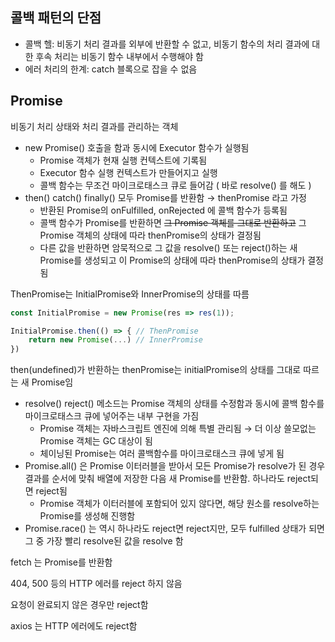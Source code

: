 ## 콜백 패턴의 단점

- 콜백 헬: 비동기 처리 결과를 외부에 반환할 수 없고, 비동기 함수의 처리 결과에 대한 후속 처리는 비동기 함수 내부에서 수행해야 함
- 에러 처리의 한계: catch 블록으로 잡을 수 없음

## Promise

비동기 처리 상태와 처리 결과를 관리하는 객체

- new Promise() 호출을 함과 동시에 Executor 함수가 실행됨
    - Promise 객체가 현재 실행 컨텍스트에 기록됨
    - Executor 함수 실행 컨텍스트가 만들어지고 실행
    - 콜백 함수는 무조건 마이크로태스크 큐로 들어감 ( 바로 resolve() 를 해도 )
- then() catch() finally() 모두 Promise를 반환함 → thenPromise 라고 가정
    - 반환된 Promise의 onFulfilled, onRejected 에 콜백 함수가 등록됨
    - 콜백 함수가 Promise를 반환하면 ~~그 Promise 객체를 그대로 반환하고~~ 그 Promise 객체의 상태에 따라 thenPromise의 상태가 결정됨
    - 다른 값을 반환하면 암묵적으로 그 값을 resolve() 또는 reject()하는 새 Promise를 생성되고 이 Promise의 상태에 따라 thenPromise의 상태가 결정됨

ThenPromise는 InitialPromise와 InnerPromise의 상태를 따름

```jsx
const InitialPromise = new Promise(res => res(1));

InitialPromise.then(() => { // ThenPromise
	return new Promise(...) // InnerPromise
})
```

then(undefined)가 반환하는 thenPromise는 initialPromise의 상태를 그대로 따르는 새 Promise임

- resolve() reject() 메소드는 Promise 객체의 상태를 수정함과 동시에 콜백 함수를 마이크로태스크 큐에 넣어주는 내부 구현을 가짐
    - Promise 객체는 자바스크립트 엔진에 의해 특별 관리됨 → 더 이상 쓸모없는 Promise 객체는 GC 대상이 됨
    - 체이닝된 Promise는 여러 콜백함수를 마이크로태스크 큐에 넣게 됨
- Promise.all() 은 Promise 이터러블을 받아서 모든 Promise가 resolve가 된 경우 결과를 순서에 맞춰 배열에 저장한 다음 새 Promise를 반환함. 하나라도 reject되면 reject됨
    - Promise 객체가 이터러블에 포함되어 있지 않다면, 해당 원소를 resolve하는 Promise를 생성해 진행함
- Promise.race() 는 역시 하나라도 reject면 reject지만, 모두 fulfilled 상태가 되면 그 중 가장 빨리 resolve된 값을 resolve 함

fetch 는 Promise를 반환함

404, 500 등의 HTTP 에러를 reject 하지 않음

요청이 완료되지 않은 경우만 reject함

axios 는 HTTP 에러에도 reject함
